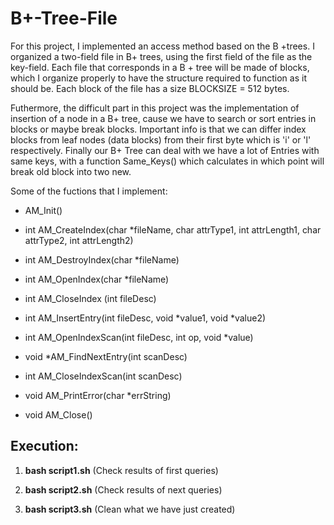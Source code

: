 # B+-Tree-File
For this project, I implemented an access method based on the B +trees. I organized a two-field file in B+
trees, using the first field of the file as the key-field. Each file that corresponds
in a B + tree will be made of blocks, which I organize properly to have
the structure required to function as it should be. Each block of the file has a size
BLOCKSIZE = 512 bytes.

Futhermore, the difficult part in this project was the implementation of insertion of a node in a B+ tree, cause we have to search or sort entries in blocks or maybe break blocks. Important info is that we can differ index blocks from leaf nodes (data blocks) from their first byte which is 'i' or 'l' respectively. Finally our B+ Tree can deal with we have a lot of Entries with same keys, with a function Same_Keys() which calculates in which point will break old block into two new.

Some of the fuctions that I implement:

- AM_Init()

- int AM_CreateIndex(char *fileName, char attrType1, int attrLength1, char attrType2, int attrLength2)

- int AM_DestroyIndex(char *fileName)

- int AM_OpenIndex(char *fileName)

- int AM_CloseIndex (int fileDesc)

- int AM_InsertEntry(int fileDesc, void *value1, void *value2)

- int AM_OpenIndexScan(int fileDesc, int op, void *value)

- void *AM_FindNextEntry(int scanDesc)

- int AM_CloseIndexScan(int scanDesc)

- void AM_PrintError(char *errString)

- void AM_Close()

## Execution:
1) **bash script1.sh** (Check results of first queries)

2) **bash script2.sh** (Check results of next queries)

3) **bash script3.sh** (Clean what we have just created)

